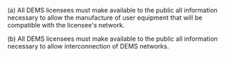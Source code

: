 (a) All DEMS licensees must make available to the public all information necessary to allow the manufacture of user equipment that will be compatible with the licensee's network.

(b) All DEMS licensees must make available to the public all information necessary to allow interconnection of DEMS networks.

